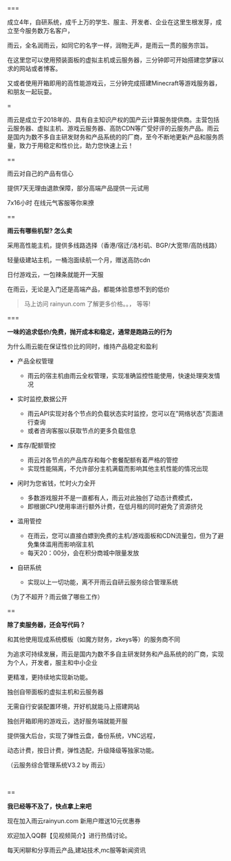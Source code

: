 ===

成立4年，自研系统，成千上万的学生、服主、开发者、企业在这里生根发芽，成立至今服务数万名客户，

雨云，全名润雨云，如同它的名字一样，润物无声，是雨云一贯的服务宗旨。

在这里您可以使用预装面板的虚拟主机或云服务器，三分钟即可开始搭建您梦寐以求的网站或者博客。

又或者使用开箱即用的高性能游戏云，三分钟完成搭建Minecraft等游戏服务器，和朋友一起玩耍。

=

雨云是成立于2018年的、具有自主知识产权的国产云计算服务提供商。主营包括云服务器、虚拟主机、游戏云服务器、高防CDN等广受好评的云服务产品。雨云是国内为数不多自主研发财务和产品系统的的厂商，至今不断地更新产品和服务质量，致力于用稳定和性价比，助力您快速上云！

==

雨云对自己的产品有信心

提供7天无理由退款保障，部分高端产品提供一元试用

7x16小时 在线元气客服等你来撩

==

**雨云有哪些机型? 怎么卖**

采用高性能主机，提供多线路选择（香港/宿迁/洛杉矶、BGP/大宽带/高防线路）

轻量级建站主机，一桶泡面续航一个月，赠送高防cdn

日付游戏云，一包辣条就能开一天服

在雨云，无论是入门还是高端产品，都能体验意想不到的低价

> 马上访问 rainyun.com  了解更多价格。。， 等等!

===

**一味的追求低价/免费，抛开成本和稳定，通常是跑路云的行为**

为什么雨云能在保证性价比的同时，维持产品稳定和盈利

* 产品全权管理

  * 雨云的宿主机由雨云全权管理，实现准确监控性能使用，快速处理突发情况
* 实时监控,数据公开

  * 雨云API实现对各个节点的负载状态实时监控，您可以在"网络状态"页面进行查询
  * 或者咨询客服以获取节点的更多负载信息
* 库存/配额管控

  * 雨云对各节点的产品库存和每个套餐配额有着严格的管控
  * 实现性能隔离，不允许部分主机满载而影响其他主机性能的情况出现
* 闲时为您省钱，忙时火力全开

  * 多数游戏服并不是一直都有人，雨云对此独创了动态计费模式，
  * 即根据CPU使用率进行额外计费，在低月租的同时避免了资源挤兑
* 滥用管控

  * 在雨云，您可以直接白嫖到免费的主机/游戏面板和CDN流量包，但为了避免集体滥用而影响宿主机
  * 每天20：00分，会在积分商城中限量发放
* 自研系统

  * 实现以上一切功能，离不开雨云自研云服务综合管理系统

（为了不超开？雨云做了哪些工作）

==

**除了卖服务器，还会写代码？**

和其他使用现成系统模板（如魔方财务，zkeys等）的服务商不同

为追求可持续发展，雨云是国内为数不多自主研发财务和产品系统的的厂商，实现为个人，开发者，服主和中小企业

更精准，更持续地实现新功能。

独创自带面板的虚拟主机和云服务器

无需自行安装配置环境，开好机就能马上搭建网站

独创开箱即用的游戏云，选好服务端就能开服

提供强大后台，实现了弹性云盘，备份系统，VNC远程，

动态计费，按日计费，弹性选配，升级降级等独家功能。

（云服务综合管理系统V3.2 by 雨云）

‍

==

**我已经等不及了，快点拿上来吧**

现在加入雨云rainyun.com 新用户赠送10元优惠券

欢迎加入QQ群【见视频简介】进行热情讨论。

每天闲聊和分享雨云产品,建站技术,mc服等新闻资讯